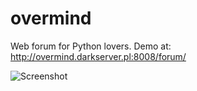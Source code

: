 overmind
========

Web forum for Python lovers. Demo at: http://overmind.darkserver.pl:8008/forum/


![Screenshot](http://s3.amazonaws.com/awesome_screenshot/3221195?AWSAccessKeyId=0R7FMW7AXRVCYMAPTPR2&Expires=1383650013&Signature=o2I2Y6Wp6GUfShOm02i4mc0ks2E%3D)
